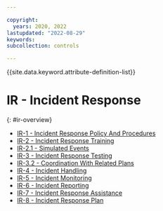 ```yaml
---

copyright:
  years: 2020, 2022
lastupdated: "2022-08-29"
keywords: 
subcollection: controls

---
```




{{site.data.keyword.attribute-definition-list}}

# IR - Incident Response
{: #ir-overview}

- [IR-1 - Incident Response Policy And Procedures](/docs/controls/ir-1)
- [IR-2 - Incident Response Training](/docs/controls/ir-2)
- [IR-2.1 - Simulated Events](/docs/controls/ir-2.1)
- [IR-3 - Incident Response Testing](/docs/controls/ir-3)
- [IR-3.2 - Coordination With Related Plans](/docs/controls/ir-3.2)
- [IR-4 - Incident Handling](/docs/controls/ir-4)
- [IR-5 - Incident Monitoring](/docs/controls/ir-5)
- [IR-6 - Incident Reporting](/docs/controls/ir-6)
- [IR-7 - Incident Response Assistance](/docs/controls/ir-7)
- [IR-8 - Incident Response Plan](/docs/controls/ir-8)



